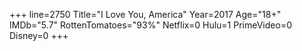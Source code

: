 +++
line=2750
Title="I Love You, America"
Year=2017
Age="18+"
IMDb="5.7"
RottenTomatoes="93%"
Netflix=0
Hulu=1
PrimeVideo=0
Disney=0
+++

